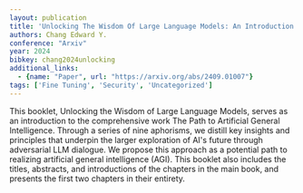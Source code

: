 ```yaml
---
layout: publication
title: 'Unlocking The Wisdom Of Large Language Models: An Introduction To The Path To Artificial General Intelligence'
authors: Chang Edward Y.
conference: "Arxiv"
year: 2024
bibkey: chang2024unlocking
additional_links:
  - {name: "Paper", url: "https://arxiv.org/abs/2409.01007"}
tags: ['Fine Tuning', 'Security', 'Uncategorized']
---
```

This booklet, Unlocking the Wisdom of Large Language Models, serves as an introduction to the comprehensive work The Path to Artificial General Intelligence. Through a series of nine aphorisms, we distill key insights and principles that underpin the larger exploration of AI's future through adversarial LLM dialogue. We propose this approach as a potential path to realizing artificial general intelligence (AGI). This booklet also includes the titles, abstracts, and introductions of the chapters in the main book, and presents the first two chapters in their entirety.
